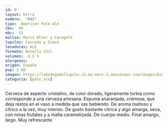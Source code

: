 ```yaml
---
id: 0
layout: birra
nombre:  "942"
tipo:  American Pale Ale
ibu:  49
ebc:  13
maltas: Maris Otter y Caragold
lupulos: Cascade y Simco
levaduras: ALE
formato: Botella 33cl
volumen:  4.2 %
alergenos: 
origen: España
pvp: 2.80 
imagen: https://labodegadellupulo.s3.eu-west-3.amazonaws.com/images/birras/942.jpg
categoria: [pale_ale]
---
```

Cerveza de aspecto cristalino, de color dorado, ligeramente turbia como corresponde a una cerveza artesana. Espuma anaranjada, cremosa, que deja restos en el vaso a medida que vas bebiendo. De aroma maltoso y cítrico a la vez, muy intenso. De gusto bastante cítrica y algo amarga, seca, con notas frutales y a malta caramelizada. De cuerpo medio. Final amargo, largo. Muy refrescante









